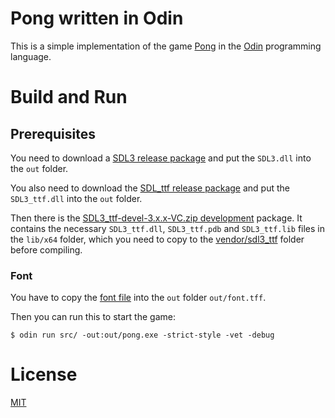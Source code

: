 # Pong written in Odin

This is a simple implementation of the game [Pong](https://en.wikipedia.org/wiki/Pong) in the [Odin](https://odin-lang.org/) programming language.

# Build and Run

## Prerequisites

You need to download a [SDL3 release package](https://github.com/libsdl-org/SDL/releases) and put the `SDL3.dll` into the `out` folder.

You also need to download the [SDL_ttf release package](https://github.com/libsdl-org/SDL_ttf/releases) and put the `SDL3_ttf.dll` into the `out` folder.

Then there is the [SDL3_ttf-devel-3.x.x-VC.zip development](https://github.com/libsdl-org/SDL_ttf/releases/download/release-3.2.0/SDL3_ttf-devel-3.2.0-VC.zip) package. It contains the necessary `SDL3_ttf.dll`, `SDL3_ttf.pdb` and `SDL3_ttf.lib` files in the `lib/x64` folder, which you need to copy to the [vendor/sdl3_ttf](./vendor/sdl3_ttf/) folder before compiling.

### Font

You have to copy the [font file](./resources/fonts/Mx437_DOS-V_re_ANK16.ttf) into the `out` folder `out/font.tff`.

Then you can run this to start the game:

```shell
$ odin run src/ -out:out/pong.exe -strict-style -vet -debug
```


# License

[MIT](./LICENSE.md)
